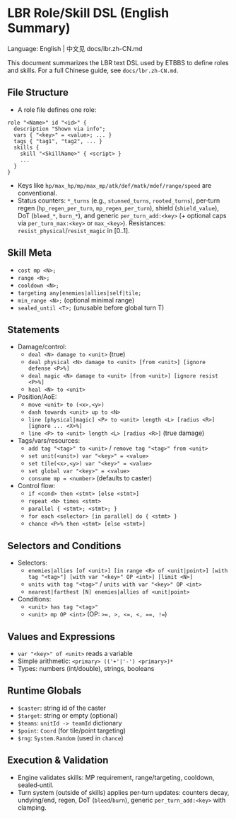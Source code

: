 # LBR Role/Skill DSL (English Summary)

Language: English | 中文见 docs/lbr.zh-CN.md

This document summarizes the LBR text DSL used by ETBBS to define roles and
skills. For a full Chinese guide, see `docs/lbr.zh-CN.md`.

## File Structure

- A role file defines one role:

```
role "<Name>" id "<id>" {
  description "Shown via info";
  vars { "<key>" = <value>; ... }
  tags { "tag1", "tag2", ... }
  skills {
    skill "<SkillName>" { <script> }
    ...
  }
}
```

- Keys like `hp/max_hp/mp/max_mp/atk/def/matk/mdef/range/speed` are conventional.
- Status counters: `*_turns` (e.g., `stunned_turns`, `rooted_turns`), per‑turn regen
  (`hp_regen_per_turn`, `mp_regen_per_turn`), shield (`shield_value`), DoT
  (`bleed_*`, `burn_*`), and generic `per_turn_add:<key>` (+ optional caps via
  `per_turn_max:<key>` or `max_<key>`). Resistances: `resist_physical`/`resist_magic` in [0..1].

## Skill Meta

- `cost mp <N>;`
- `range <N>;`
- `cooldown <N>;`
- `targeting any|enemies|allies|self|tile;`
- `min_range <N>;` (optional minimal range)
- `sealed_until <T>;` (unusable before global turn T)

## Statements

- Damage/control:
  - `deal <N> damage to <unit>` (true)
  - `deal physical <N> damage to <unit> [from <unit>] [ignore defense <P>%]`
  - `deal magic <N> damage to <unit> [from <unit>] [ignore resist <P>%]`
  - `heal <N> to <unit>`
- Position/AoE:
  - `move <unit> to (<x>,<y>)`
  - `dash towards <unit> up to <N>`
  - `line [physical|magic] <P> to <unit> length <L> [radius <R>] [ignore ... <X>%]`
  - `line <P> to <unit> length <L> [radius <R>]` (true damage)
- Tags/vars/resources:
  - `add tag "<tag>" to <unit>` / `remove tag "<tag>" from <unit>`
  - `set unit(<unit>) var "<key>" = <value>`
  - `set tile(<x>,<y>) var "<key>" = <value>`
  - `set global var "<key>" = <value>`
  - `consume mp = <number>` (defaults to caster)
- Control flow:
  - `if <cond> then <stmt> [else <stmt>]`
  - `repeat <N> times <stmt>`
  - `parallel { <stmt>; <stmt>; }`
  - `for each <selector> [in parallel] do { <stmt> }`
  - `chance <P>% then <stmt> [else <stmt>]`

## Selectors and Conditions

- Selectors:
  - `enemies|allies [of <unit>] [in range <R> of <unit|point>] [with tag "<tag>"] [with var "<key>" OP <int>] [limit <N>]`
  - `units with tag "<tag>"` / `units with var "<key>" OP <int>`
  - `nearest|farthest [N] enemies|allies of <unit|point>`
- Conditions:
  - `<unit> has tag "<tag>"`
  - `<unit> mp OP <int>` (OP: `>=, >, <=, <, ==, !=`)

## Values and Expressions

- `var "<key>" of <unit>` reads a variable
- Simple arithmetic: `<primary> (('+'|'-') <primary>)*`
- Types: numbers (int/double), strings, booleans

## Runtime Globals

- `$caster`: string id of the caster
- `$target`: string or empty (optional)
- `$teams`: `unitId -> teamId` dictionary
- `$point`: `Coord` (for tile/point targeting)
- `$rng`: `System.Random` (used in `chance`)

## Execution & Validation

- Engine validates skills: MP requirement, range/targeting, cooldown, sealed‑until.
- Turn system (outside of skills) applies per‑turn updates: counters decay, undying/end, regen,
  DoT (`bleed`/`burn`), generic `per_turn_add:<key>` with clamping.
